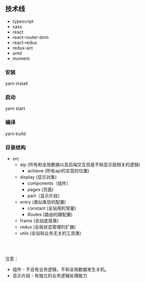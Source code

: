 ## 技术线
  * typescript
  * sass
  * react
  * react-router-dom
  * react-redux
  * redux-act
  * antd
  * moment

### 安装
yarn install

### 启动
yarn start

### 编译
yarn build

### 目录结构
* src
  * aip (所有和全局数据以及后端交互但是不和显示层相关的逻辑)
    * achieve (所有api的实现的位置)
  * display (显示对象)
    * components（组件）
    * pages (页面)
    * part（显示片段）
  * entry (类似条目的配置)
    * constant (全站用的常量)
    * Routes (路由的跟配置)
  * frame (全站底层类)
  * redux (全局状态管理的扩展)
  * utils (全站和业务无关的工具类)

<br/><br/>

注意：
* 组件    - 不会有业务逻辑，不和全局数据发生关机。
* 显示片段 - 有独立的业务逻辑处理能力